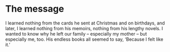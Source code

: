 The message
===========I learned nothing from the cards he sent at Christmas and on birthdays, and later, I learned nothing from his memoirs, nothing from his lengthy novels. I wanted to know why he left our family – especially my mother – but especially me, too. His endless books all seemed to say, ‘Because I felt like it.’